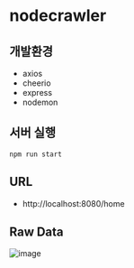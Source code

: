 # nodecrawler

## 개발환경
- axios
- cheerio
- express
- nodemon

## 서버 실행
```
npm run start
```
## URL
- http://localhost:8080/home

## Raw Data
![image](https://user-images.githubusercontent.com/26478398/198999338-b8b1babc-acd7-49b6-a999-9154f83d616a.png)
